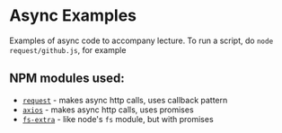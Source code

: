 # Async Examples

Examples of async code to accompany lecture. To run a script, do `node request/github.js`, for example

## NPM modules used:
  - [`request`](https://www.npmjs.com/package/request) - makes async http calls, uses callback pattern
  - [`axios`](https://www.npmjs.com/package/axios) - makes async http calls, uses promises
  - [`fs-extra`](https://www.npmjs.com/package/fs-extra) - like node's `fs` module, but with promises
